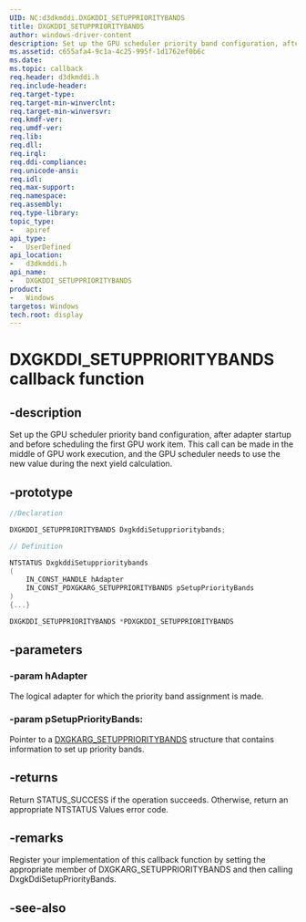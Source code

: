 ```yaml
---
UID: NC:d3dkmddi.DXGKDDI_SETUPPRIORITYBANDS
title: DXGKDDI_SETUPPRIORITYBANDS
author: windows-driver-content
description: Set up the GPU scheduler priority band configuration, after adapter startup and before scheduling the first GPU work item.
ms.assetid: c655afa4-9c1a-4c25-995f-1d1762ef0b6c
ms.date:
ms.topic: callback
req.header: d3dkmddi.h
req.include-header:
req.target-type:
req.target-min-winverclnt:
req.target-min-winversvr:
req.kmdf-ver:
req.umdf-ver:
req.lib:
req.dll:
req.irql:
req.ddi-compliance:
req.unicode-ansi:
req.idl:
req.max-support:
req.namespace:
req.assembly:
req.type-library:
topic_type:
-	apiref
api_type:
-	UserDefined
api_location:
-	d3dkmddi.h
api_name:
-	DXGKDDI_SETUPPRIORITYBANDS
product:
-	Windows
targetos: Windows
tech.root: display
---
```


# DXGKDDI_SETUPPRIORITYBANDS callback function

## -description

Set up the GPU scheduler priority band configuration, after adapter startup and before scheduling the first GPU work item. This call can be made in the middle of GPU work execution, and the GPU scheduler needs to use the new value during the next yield calculation.

## -prototype

```cpp
//Declaration

DXGKDDI_SETUPPRIORITYBANDS DxgkddiSetupprioritybands;

// Definition

NTSTATUS DxgkddiSetupprioritybands
(
	IN_CONST_HANDLE hAdapter
	IN_CONST_PDXGKARG_SETUPPRIORITYBANDS pSetupPriorityBands
)
{...}

DXGKDDI_SETUPPRIORITYBANDS *PDXGKDDI_SETUPPRIORITYBANDS


```

## -parameters

### -param hAdapter

The logical adapter for which the priority band assignment is made.

### -param pSetupPriorityBands:

Pointer to a [DXGKARG_SETUPPRIORITYBANDS](ns-d3dkmddi-_dxgkarg_setupprioritybands.md) structure that contains information to set up priority bands.

## -returns

Return STATUS_SUCCESS if the operation succeeds. Otherwise, return an appropriate NTSTATUS Values error code.

## -remarks

Register your implementation of this callback function by setting the appropriate member of DXGKARG_SETUPPRIORITYBANDS and then calling DxgkDdiSetupPriorityBands.


## -see-also
